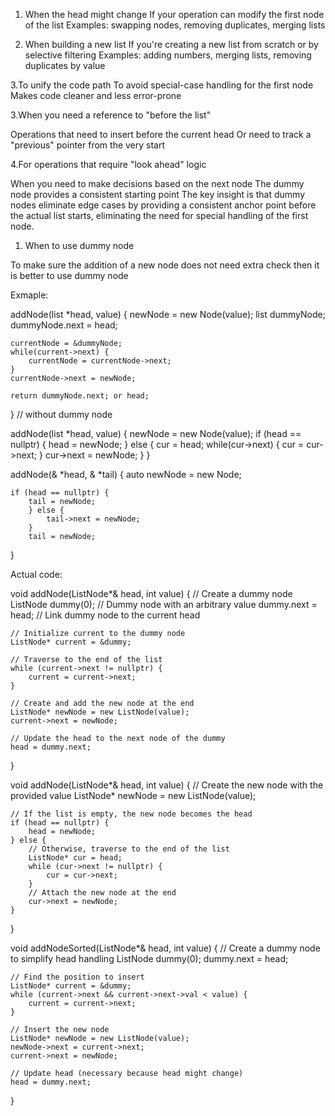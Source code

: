 1. When the head might change
If your operation can modify the first node of the list
Examples: swapping nodes, removing duplicates, merging lists

2. When building a new list
If you're creating a new list from scratch or by selective filtering
Examples: adding numbers, merging lists, removing duplicates by value

3.To unify the code path
To avoid special-case handling for the first node
Makes code cleaner and less error-prone

3.When you need a reference to "before the list"

Operations that need to insert before the current head
Or need to track a "previous" pointer from the very start


4.For operations that require "look ahead" logic

When you need to make decisions based on the next node
The dummy node provides a consistent starting point
The key insight is that dummy nodes eliminate edge cases by providing a consistent anchor point before the actual list starts, eliminating the need for special handling of the first node.




1. When to use dummy node

To make sure the addition of a new node does not need extra check then it is better to use dummy node 

Exmaple:

addNode(list *head, value) {
    newNode = new Node(value);
    list dummyNode;
    dummyNode.next = head;
    
    currentNode = &dummyNode;
    while(current->next) {
        currentNode = currentNode->next;
    }
    currentNode->next = newNode;

    return dummyNode.next; or head;
}
// without dummy node

addNode(list *head, value) {
    newNode = new Node(value);
    if (head == nullptr) {
        head = newNode;
    } else {
        cur = head;
        while(cur->next) {
            cur = cur->next;
        }
        cur->next = newNode; 
    }
}



addNode(& *head, & *tail) {
    auto newNode = new Node;

    if (head == nullptr) {
        tail = newNode;
        } else {
            tail->next = newNode;
        }
        tail = newNode;

}

Actual code:

void addNode(ListNode*& head, int value) {
    // Create a dummy node
    ListNode dummy(0);  // Dummy node with an arbitrary value
    dummy.next = head;  // Link dummy node to the current head

    // Initialize current to the dummy node
    ListNode* current = &dummy;

    // Traverse to the end of the list
    while (current->next != nullptr) {
        current = current->next;
    }

    // Create and add the new node at the end
    ListNode* newNode = new ListNode(value);
    current->next = newNode;

    // Update the head to the next node of the dummy
    head = dummy.next;

}



void addNode(ListNode*& head, int value) {
    // Create the new node with the provided value
    ListNode* newNode = new ListNode(value);
    
    // If the list is empty, the new node becomes the head
    if (head == nullptr) {
        head = newNode;
    } else {
        // Otherwise, traverse to the end of the list
        ListNode* cur = head;
        while (cur->next != nullptr) {
            cur = cur->next;
        }
        // Attach the new node at the end
        cur->next = newNode;
    }
}


void addNodeSorted(ListNode*& head, int value) {
    // Create a dummy node to simplify head handling
    ListNode dummy(0);
    dummy.next = head;
    
    // Find the position to insert
    ListNode* current = &dummy;
    while (current->next && current->next->val < value) {
        current = current->next;
    }
    
    // Insert the new node
    ListNode* newNode = new ListNode(value);
    newNode->next = current->next;
    current->next = newNode;
    
    // Update head (necessary because head might change)
    head = dummy.next;
}